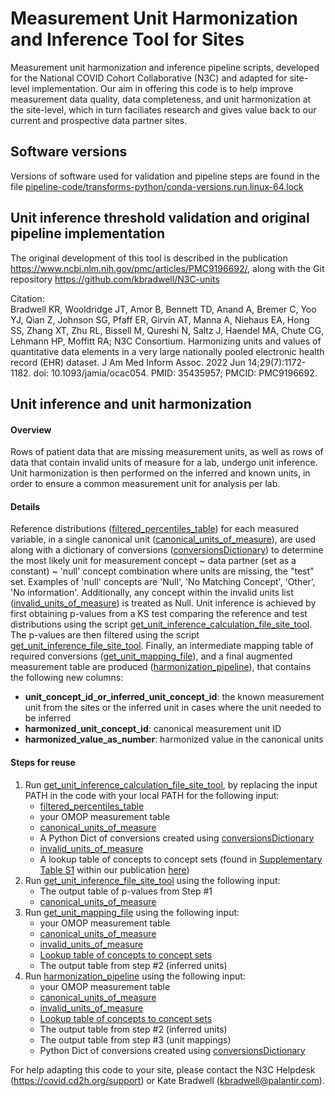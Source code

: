 # Measurement Unit Harmonization and Inference Tool for Sites
Measurement unit harmonization and inference pipeline scripts, developed for the National COVID Cohort Collaborative (N3C) and adapted for site-level implementation. Our aim in offering this code is to help improve measurement data quality, data completeness, and unit harmonization at the site-level, which in turn faciliates research and gives value back to our current and prospective data partner sites.

## Software versions
Versions of software used for validation and pipeline steps are found in the file [pipeline-code/transforms-python/conda-versions.run.linux-64.lock](https://github.com/kbradwell/Data-Ingestion-and-Harmonization/blob/master/pipeline_logic/v2/unit-harmonization-and-inference/UHI-tool-for-sites/pipeline-code/transforms-python/conda-versions.run.linux-64.lock)

## Unit inference threshold validation and original pipeline implementation
The original development of this tool is described in the publication https://www.ncbi.nlm.nih.gov/pmc/articles/PMC9196692/, along with the Git repository https://github.com/kbradwell/N3C-units


Citation:  
Bradwell KR, Wooldridge JT, Amor B, Bennett TD, Anand A, Bremer C, Yoo YJ, Qian Z, Johnson SG, Pfaff ER, Girvin AT, Manna A, Niehaus EA, Hong SS, Zhang XT, Zhu RL, Bissell M, Qureshi N, Saltz J, Haendel MA, Chute CG, Lehmann HP, Moffitt RA; N3C Consortium. Harmonizing units and values of quantitative data elements in a very large nationally pooled electronic health record (EHR) dataset. J Am Med Inform Assoc. 2022 Jun 14;29(7):1172-1182. doi: 10.1093/jamia/ocac054. PMID: 35435957; PMCID: PMC9196692.

## Unit inference and unit harmonization

#### Overview

Rows of patient data that are missing measurement units, as well as rows of data that contain invalid units of measure for a lab, undergo unit inference.
Unit harmonization is then performed on the inferred and known units, in order to ensure a common measurement unit for analysis per lab.

#### Details

Reference distributions ([filtered_percentiles_table](https://github.com/kbradwell/Data-Ingestion-and-Harmonization/blob/master/pipeline_logic/v2/unit-harmonization-and-inference/UHI-tool-for-sites/pipeline-input/filtered_percentiles_table.xlsx
)) for each measured variable, in a single canonical unit ([canonical_units_of_measure](https://github.com/kbradwell/Data-Ingestion-and-Harmonization/blob/master/pipeline_logic/v2/unit-harmonization-and-inference/UHI-tool-for-sites/pipeline-input/canonical_units_of_measure.xlsx
)), are used along with a dictionary of conversions ([conversionsDictionary](https://github.com/kbradwell/Data-Ingestion-and-Harmonization/blob/master/pipeline_logic/v2/unit-harmonization-and-inference/UHI-tool-for-sites/pipeline-input/code-to-update-input/conversionsDictionary.py
)) to determine the most likely unit for measurement concept ~ data partner (set as a constant) ~ 'null' concept combination where units are missing, the "test" set. Examples of 'null' concepts are 'Null', 'No Matching Concept', 'Other', 'No information'. Additionally, any concept within the invalid units list ([invalid_units_of_measure](https://github.com/kbradwell/Data-Ingestion-and-Harmonization/blob/master/pipeline_logic/v2/unit-harmonization-and-inference/UHI-tool-for-sites/pipeline-input/invalid_units_of_measure.xlsx
)) is treated as Null. Unit inference is achieved by first obtaining p-values from a KS test comparing the reference and test distributions using the script [get_unit_inference_calculation_file_site_tool](https://github.com/kbradwell/Data-Ingestion-and-Harmonization/blob/master/pipeline_logic/v2/unit-harmonization-and-inference/UHI-tool-for-sites/pipeline-code/transforms-python/src/get_unit_inference_calculation_file_site_tool.py). The p-values are then filtered using the script [get_unit_inference_file_site_tool](https://github.com/kbradwell/Data-Ingestion-and-Harmonization/blob/master/pipeline_logic/v2/unit-harmonization-and-inference/UHI-tool-for-sites/pipeline-code/transforms-python/src/get_unit_inference_file_site_tool.py). Finally, an intermediate mapping table of required conversions ([get_unit_mapping_file](https://github.com/kbradwell/Data-Ingestion-and-Harmonization/blob/master/pipeline_logic/v2/unit-harmonization-and-inference/UHI-tool-for-sites/pipeline-code/transforms-python/src/get_unit_mapping_file.py
)), and a final augmented measurement table are produced ([harmonization_pipeline](https://github.com/kbradwell/Data-Ingestion-and-Harmonization/blob/master/pipeline_logic/v2/unit-harmonization-and-inference/UHI-tool-for-sites/pipeline-code/transforms-python/src/harmonization_pipeline.py
)), that contains the following new columns:
  * **unit_concept_id_or_inferred_unit_concept_id**: the known measurement unit from the sites or the inferred unit in cases where the unit needed to be inferred
  * **harmonized_unit_concept_id**: canonical measurement unit ID
  * **harmonized_value_as_number**: harmonized value in the canonical units

#### Steps for reuse

1. Run [get_unit_inference_calculation_file_site_tool](https://github.com/kbradwell/Data-Ingestion-and-Harmonization/blob/master/pipeline_logic/v2/unit-harmonization-and-inference/UHI-tool-for-sites/pipeline-code/transforms-python/src/get_unit_inference_calculation_file_site_tool.py), by replacing the input PATH in the code with your local PATH for the following input:
    - [filtered_percentiles_table](https://github.com/kbradwell/Data-Ingestion-and-Harmonization/blob/master/pipeline_logic/v2/unit-harmonization-and-inference/UHI-tool-for-sites/pipeline-input/filtered_percentiles_table)
    - your OMOP measurement table
    - [canonical_units_of_measure](https://github.com/kbradwell/Data-Ingestion-and-Harmonization/blob/master/pipeline_logic/v2/unit-harmonization-and-inference/UHI-tool-for-sites/pipeline-input/canonical_units_of_measure)
    - A Python Dict of conversions created using [conversionsDictionary](https://github.com/kbradwell/Data-Ingestion-and-Harmonization/blob/master/pipeline_logic/v2/unit-harmonization-and-inference/UHI-tool-for-sites/pipeline-input/code-to-update-input/conversionsDictionary.py
)
    - [invalid_units_of_measure](https://github.com/kbradwell/Data-Ingestion-and-Harmonization/blob/master/pipeline_logic/v2/unit-harmonization-and-inference/UHI-tool-for-sites/pipeline-input/invalid_units_of_measure)
    - A lookup table of concepts to concept sets (found in [Supplementary Table S1](https://oup.silverchair-cdn.com/oup/backfile/Content_public/Journal/jamia/29/7/10.1093_jamia_ocac054/1/ocac054_supplementary_data.zip?Expires=1678171960&Signature=dnG5NMJW~to9xVMbOthBzA-py87iPSPx5rp0EADjWNlHK9gKkW3KVQP9JXo4tWw6pwWyopoBr8UJUmYtFCaan0mfUnuUjK1fEaLRKDkFtWNmy~Q9Jp7k6VAt0wAIoOb7EclIWeT5VHiGzmqW7Y8v8k8zir7R52Fp6i7WzeNXDGlfB0ToOPQGyhHaRfCctxAcGsGDQFM5vCDFPGU7UK1EdsQMcHQ69EcnJjP-wroIN49FvMsKIDBYYVgYEv4MzzBpcSWZD300RThwDtalx27RhghW6zZkHVbrEVCKBe~vxopmPduEcxCkq~XXUXCgYc6vG09XFCpelJCLdcAyDijGIA__&Key-Pair-Id=APKAIE5G5CRDK6RD3PGA) within our publication [here](https://academic.oup.com/jamia/article/29/7/1172/6569865#360557274))
2. Run [get_unit_inference_file_site_tool](https://github.com/kbradwell/Data-Ingestion-and-Harmonization/blob/master/pipeline_logic/v2/unit-harmonization-and-inference/UHI-tool-for-sites/pipeline-code/transforms-python/src/get_unit_inference_file_site_tool.py) using the following input:
    - The output table of p-values from Step #1
    - [canonical_units_of_measure](https://github.com/kbradwell/Data-Ingestion-and-Harmonization/blob/master/pipeline_logic/v2/unit-harmonization-and-inference/UHI-tool-for-sites/pipeline-input/canonical_units_of_measure)
3. Run [get_unit_mapping_file](https://github.com/kbradwell/Data-Ingestion-and-Harmonization/blob/master/pipeline_logic/v2/unit-harmonization-and-inference/UHI-tool-for-sites/pipeline-code/transforms-python/src/get_unit_mapping_file.py
) using the following input:
    - your OMOP measurement table
    - [canonical_units_of_measure](https://github.com/kbradwell/Data-Ingestion-and-Harmonization/blob/master/pipeline_logic/v2/unit-harmonization-and-inference/UHI-tool-for-sites/pipeline-input/canonical_units_of_measure)
    - [invalid_units_of_measure](https://github.com/kbradwell/Data-Ingestion-and-Harmonization/blob/master/pipeline_logic/v2/unit-harmonization-and-inference/UHI-tool-for-sites/pipeline-input/invalid_units_of_measure)
    - [Lookup table of concepts to concept sets](https://oup.silverchair-cdn.com/oup/backfile/Content_public/Journal/jamia/29/7/10.1093_jamia_ocac054/1/ocac054_supplementary_data.zip?Expires=1678171960&Signature=dnG5NMJW~to9xVMbOthBzA-py87iPSPx5rp0EADjWNlHK9gKkW3KVQP9JXo4tWw6pwWyopoBr8UJUmYtFCaan0mfUnuUjK1fEaLRKDkFtWNmy~Q9Jp7k6VAt0wAIoOb7EclIWeT5VHiGzmqW7Y8v8k8zir7R52Fp6i7WzeNXDGlfB0ToOPQGyhHaRfCctxAcGsGDQFM5vCDFPGU7UK1EdsQMcHQ69EcnJjP-wroIN49FvMsKIDBYYVgYEv4MzzBpcSWZD300RThwDtalx27RhghW6zZkHVbrEVCKBe~vxopmPduEcxCkq~XXUXCgYc6vG09XFCpelJCLdcAyDijGIA__&Key-Pair-Id=APKAIE5G5CRDK6RD3PGA)
    - The output table from step #2 (inferred units)
4. Run [harmonization_pipeline](https://github.com/kbradwell/Data-Ingestion-and-Harmonization/blob/master/pipeline_logic/v2/unit-harmonization-and-inference/UHI-tool-for-sites/pipeline-code/transforms-python/src/harmonization_pipeline.py
) using the following input:
    - your OMOP measurement table
    - [canonical_units_of_measure](https://github.com/kbradwell/Data-Ingestion-and-Harmonization/blob/master/pipeline_logic/v2/unit-harmonization-and-inference/UHI-tool-for-sites/pipeline-input/canonical_units_of_measure)
    - [invalid_units_of_measure](https://github.com/kbradwell/Data-Ingestion-and-Harmonization/blob/master/pipeline_logic/v2/unit-harmonization-and-inference/UHI-tool-for-sites/pipeline-input/invalid_units_of_measure)
    - [Lookup table of concepts to concept sets](https://oup.silverchair-cdn.com/oup/backfile/Content_public/Journal/jamia/29/7/10.1093_jamia_ocac054/1/ocac054_supplementary_data.zip?Expires=1678171960&Signature=dnG5NMJW~to9xVMbOthBzA-py87iPSPx5rp0EADjWNlHK9gKkW3KVQP9JXo4tWw6pwWyopoBr8UJUmYtFCaan0mfUnuUjK1fEaLRKDkFtWNmy~Q9Jp7k6VAt0wAIoOb7EclIWeT5VHiGzmqW7Y8v8k8zir7R52Fp6i7WzeNXDGlfB0ToOPQGyhHaRfCctxAcGsGDQFM5vCDFPGU7UK1EdsQMcHQ69EcnJjP-wroIN49FvMsKIDBYYVgYEv4MzzBpcSWZD300RThwDtalx27RhghW6zZkHVbrEVCKBe~vxopmPduEcxCkq~XXUXCgYc6vG09XFCpelJCLdcAyDijGIA__&Key-Pair-Id=APKAIE5G5CRDK6RD3PGA)
    - The output table from step #2 (inferred units)
    - The output table from step #3 (unit mappings)
    - Python Dict of conversions created using [conversionsDictionary](https://github.com/kbradwell/Data-Ingestion-and-Harmonization/blob/master/pipeline_logic/v2/unit-harmonization-and-inference/UHI-tool-for-sites/pipeline-input/code-to-update-input/conversionsDictionary.py)

For help adapting this code to your site, please contact the N3C Helpdesk (https://covid.cd2h.org/support) or Kate Bradwell (kbradwell@palantir.com).
